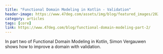 ```yaml
---
title: "Functional Domain Modeling in Kotlin - Validation"
header-image: https://www.47deg.com/assets/img/blog/featured_images/2021-04-07-functional-domain-modeling-in-kotlin-validation.jpg
category: articles
tags: [core]
link: https://www.47deg.com/blog/functional-domain-modeling-part-2/
---
```


In part two of Functional Domain Modeling in Kotlin, Simon Vergauwen shows how to improve a domain with validation.

